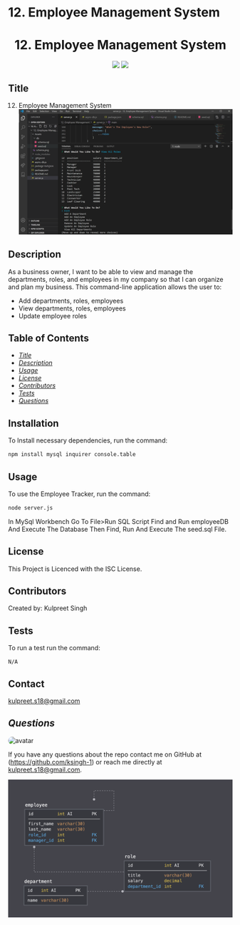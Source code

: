 # 12. Employee Management System

<h1 align="center">12. Employee Management System</h1>
<p align="center" margin="50px">
    <a>
    <img src="https://img.shields.io/badge/Creator-KSingh-orange"/>
    </a>
    <a>
    <img src="https://img.shields.io/badge/Student-SMU-red"/>
    </a>
</p>

## Title
12. Employee Management System 
![Screenshot](https://github.com/ksingh-1/12.-Employee-Management/blob/master/Assets/12.%20EMS%20Screenshot.PNG)

## Description
As a business owner, I want to be able to view and manage the departments, roles, and employees in my company so that I can organize and plan my business.
This command-line application allows the user to:
  * Add departments, roles, employees
  * View departments, roles, employees
  * Update employee roles

## Table of Contents
* *[Title](#title)*
* *[Description](#description)*
* *[Usage](#usage)*
* *[License](#license)*
* *[Contributors](#contributors)*
* *[Tests](#tests)*
* *[Questions](#questions)*


## Installation
To Install necessary dependencies, run the command:
```sh
npm install mysql inquirer console.table
```

## Usage
To use the Employee Tracker, run the command:
```sh
node server.js
```
In MySql Workbench Go To File>Run SQL Script Find and Run employeeDB And Execute The Database Then Find, Run And Execute The seed.sql File.
## License
This Project is Licenced with the ISC License.


## Contributors
Created by:
Kulpreet Singh

## Tests
To run a test run the command:
```
N/A
```

## Contact
kulpreet.s18@gmail.com


## *Questions*
<img src="https://avatars1.githubusercontent.com/u/62266210?v=4" alt="avatar" style="border-radius: 15px" width="60"/>

If you have any questions about the repo contact me on GitHub at (https://github.com/ksingh-1)
or reach me directly at <kulpreet.s18@gmail.com>.

![final-screen](https://github.com/ksingh-1/12.-Employee-Management/blob/master/Assets/schema.png)
